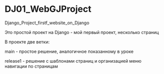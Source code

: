 # DJ01_WebGJProject
 Django_Project_firstf_website_on_Django

Это простой проект на Django - мой первый проект, несколько страниц

В проекте две ветки:<br>

main - простое решение, аналогичное показанному в уроке<br>

release1 - решение с шаблонами страниц и организацией меню навигации по страницам 
